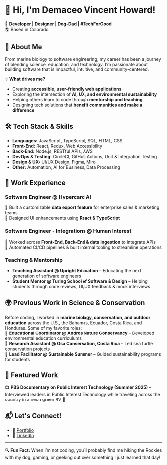 # 👋 Hi, I'm Demaceo Vincent Howard!  

🚀 **Developer | Designer | Dog-Dad | #TechForGood**  
🌎 Based in Colorado

## 🌱 About Me  
From marine biology to software engineering, my career has been a journey of blending science, education, and technology. I’m passionate about building software that is impactful, intuitive, and community-centered.  

💡 **What drives me?**  
- Creating **accessible, user-friendly web applications**  
- Exploring the intersection of **AI, UX, and environmental sustainability**  
- Helping others learn to code through **mentorship and teaching**  
- Designing tech solutions that **benefit communities and make a difference**  

## 🛠️ Tech Stack & Skills  
- **Languages:** JavaScript, TypeScript, SQL, HTML, CSS  
- **Front-End:** React, Redux, Web Accessibility  
- **Back-End:** Node.js, RESTful APIs, AWS  
- **DevOps & Testing:** CircleCI, GitHub Actions, Unit & Integration Testing  
- **Design & UX:** UI/UX Design, Figma, Miro  
- **Other:** Automation, AI for Business, Data Processing  

## 💼 Work Experience  
### **Software Engineer @ Hypercard AI**  
🔹 Built a customizable **data export feature** for enterprise sales & marketing teams  
🔹 Designed UI enhancements using **React & TypeScript**  

### **Software Engineer - Integrations @ Human Interest**  
🔹 Worked across **Front-End, Back-End & data ingestion** to integrate APIs  
🔹 Automated CI/CD pipelines & built internal tooling to streamline operations  

### **Teaching & Mentorship**  
- **Teaching Assistant @ Upright Education** – Educating the next generation of software engineers  
- **Student Mentor @ Turing School of Software & Design** – Helping students through code reviews, UI/UX feedback & mock interviews  

## 🌍 Previous Work in Science & Conservation  
Before coding, I worked in **marine biology, conservation, and outdoor education** across the U.S., the Bahamas, Ecuador, Costa Rica, and Honduras. Some of my favorite roles:  
🔹 **Educational Coordinator @ Andros Nature Conservancy** – Developed environmental education curriculums  
🔹 **Research Assistant @ Osa Conservation, Costa Rica** – Led sea turtle conservation projects  
🔹 **Lead Facilitator @ Sustainable Summer** – Guided sustainability programs for students  

## 🎥 Featured Work  
📺 **PBS Documentary on Public Interest Technology (Summer 2025)** – Interviewed leaders in Public Interest Technology while traveling across the country in a neon green RV 🚐  

## 📬 Let's Connect!  
- 🔗 [Portfolio](http://www.demaceo.com)  
- 💼 [LinkedIn](https://www.linkedin.com/in/demaceo)  

---

🔍 **Fun Fact:** When I’m not coding, you’ll probably find me hiking the Rockies with my dog, gaming, or geeking out over something I just learned that day!  

